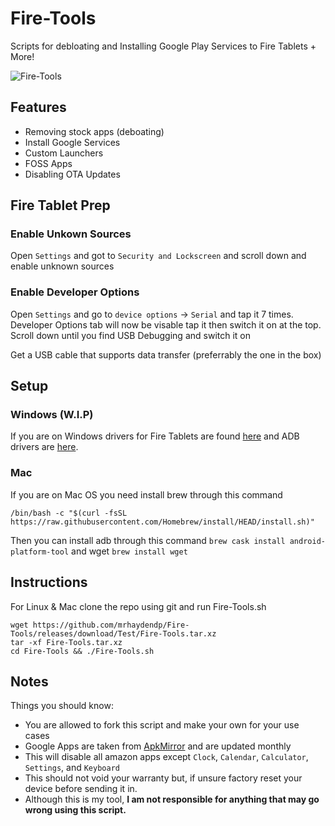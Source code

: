# Fire-Tools

Scripts for debloating and Installing Google Play Services to Fire Tablets + More!

![Fire-Tools](https://github.com/mrhaydendp/Fire-Tools/blob/main/Screenshots/Fire%20Tools.png)

## Features
- Removing stock apps (deboating)
- Install Google Services
- Custom Launchers
- FOSS Apps
- Disabling OTA Updates

## Fire Tablet Prep
### Enable Unkown Sources
Open `Settings` and got to `Security and Lockscreen` and scroll down and enable unknown sources

### Enable Developer Options
Open `Settings` and go to `device options` -> `Serial` and tap it 7 times.
Developer Options tab will now be visable tap it then switch it on at the top.
Scroll down until you find USB Debugging and switch it on


Get a USB cable that supports data transfer (preferrably the one in the box)

## Setup
### Windows (W.I.P)
If you are on Windows drivers for Fire Tablets are found [here](https://developer.amazon.com/docs/fire-tablets/connecting-adb-to-device.html) and ADB drivers are [here](https://adb.clockworkmod.com/).
### Mac
If you are on Mac OS you need install brew through this command
```
/bin/bash -c "$(curl -fsSL https://raw.githubusercontent.com/Homebrew/install/HEAD/install.sh)"
```
Then you can install adb through this command `brew cask install android-platform-tool` and wget `brew install wget`

## Instructions
For Linux & Mac clone the repo using git and run Fire-Tools.sh
```
wget https://github.com/mrhaydendp/Fire-Tools/releases/download/Test/Fire-Tools.tar.xz
tar -xf Fire-Tools.tar.xz
cd Fire-Tools && ./Fire-Tools.sh
```

## Notes
Things you should know:
- You are allowed to fork this script and make your own for your use cases
- Google Apps are taken from [ApkMirror](https://www.apkmirror.com/) and are updated monthly
- This will disable all amazon apps except `Clock`, `Calendar`, `Calculator`, `Settings`, and `Keyboard`
- This should not void your warranty but, if unsure factory reset your device before sending it in.
- Although this is my tool, **I am not responsible for anything that may go wrong using this script.**
